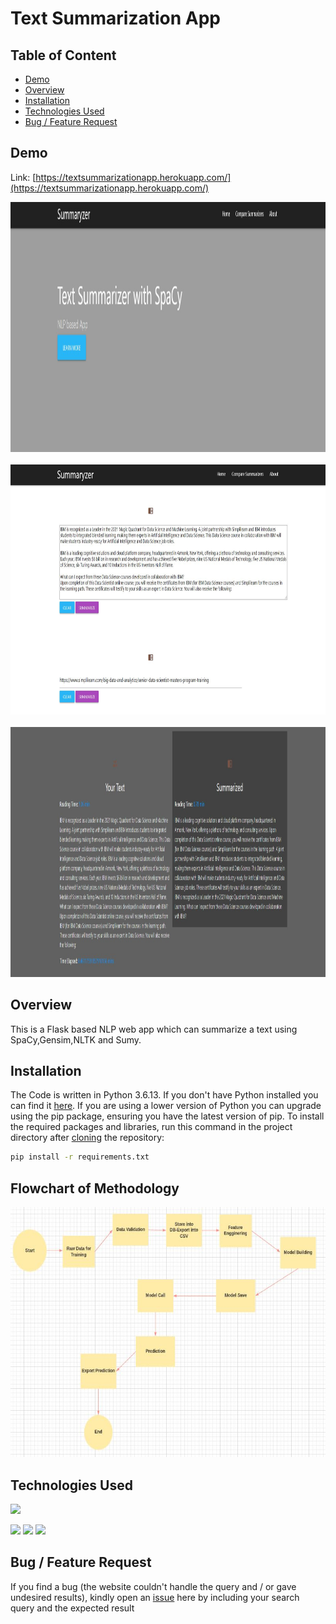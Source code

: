 # Text Summarization App

## Table of Content
  * [Demo](#demo)
  * [Overview](#overview)
  * [Installation](#installation)
  * [Technologies Used](#Technologies-Used)
  * [Bug / Feature Request](#bug---feature-request)


## Demo
Link: [https://textsummarizationapp.herokuapp.com/](https://textsummarizationapp.herokuapp.com/)

<p align="center">
 <img src="https://github.com/mitul01/Text_Summarization_App/blob/main/static/home.JPG" width="800" height="400"/>
 <br>
<br>
<img src="https://github.com/mitul01/Text_Summarization_App/blob/main/static/input.JPG" width="800" height="400"/>
<br>
<br>
<img src="https://github.com/mitul01/Text_Summarization_App/blob/main/static/output.JPG" width="800" height="400"/>
 </p>

## Overview
This is a Flask based NLP web app which can summarize a text using SpaCy,Gensim,NLTK and Sumy.

## Installation
The Code is written in Python 3.6.13. If you don't have Python installed you can find it [here](https://www.python.org/downloads/). If you are using a lower version of Python you can upgrade using the pip package, ensuring you have the latest version of pip. To install the required packages and libraries, run this command in the project directory after [cloning](https://github.com/mitul01/Text_Summarization_App) the repository:
```bash
pip install -r requirements.txt
```
## Flowchart of Methodology
<p align="center">
<img src="https://github.com/mitul01/EconomicalFlights/blob/master/static/css/flowchart.JPG" width="800" height="400"/>
 </p>

## Technologies Used

![](https://forthebadge.com/images/badges/made-with-python.svg)

[<img target="_blank" src="https://flask.palletsprojects.com/en/1.1.x/_images/flask-logo.png" width=170>](https://flask.palletsprojects.com/en/1.1.x/) [<img target="_blank" src="https://number1.co.za/wp-content/uploads/2017/10/gunicorn_logo-300x85.png" width=280>](https://gunicorn.org) [<img target="_blank" src="https://scikit-learn.org/stable/_static/scikit-learn-logo-small.png" width=200>](https://scikit-learn.org/stable/) 


## Bug / Feature Request

If you find a bug (the website couldn't handle the query and / or gave undesired results), kindly open an [issue](https://github.com/mitul01/Text_Summarization_App/issues) here by including your search query and the expected result
